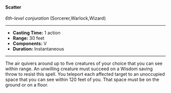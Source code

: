 #### Scatter
*6th-level conjuration* (Sorcerer,Warlock,Wizard)
___
- **Casting Time:** 1 action
- **Range:** 30 feet
- **Components:** V
- **Duration:** Instantaneous
---
The air quivers around up to five creatures of your choice that you can see within range. An unwilling creature must succeed on a Wisdom saving throw to resist this spell. You teleport each affected target to an unoccupied space that you can see within 120 feet of you. That space must be on the ground or on a floor.